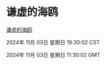 # 谦虚的海鸥
[谦虚的海鸥](http://219.139.197.74:56308/qxdho/course/base/hotlink/index.php)

2024年 11月 03日 星期日 19:30:02 CST

2024年 11月 03日 星期日 11:30:02 GMT

